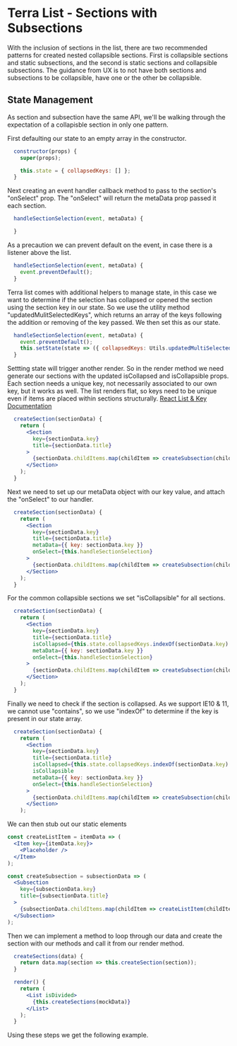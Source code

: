 # Terra List - Sections with Subsections

With the inclusion of sections in the list, there are two recommended patterns for created nested collapsible sections. First is collapsible sections and static subsections, and the second is static sections and collapsible subsections. The guidance from UX is to not have both sections and subsections to be collapsible, have one or the other be collapsible.

## State Management
As section and subsection have the same API, we'll be walking through the expectation of a collapisble section in only one pattern.

 First defaulting our state to an empty array in the constructor. 
```jsx
  constructor(props) {
    super(props);

    this.state = { collapsedKeys: [] };
  }
```
Next creating an event handler callback method to pass to the section's "onSelect" prop. The "onSelect" will return the metaData prop passed it each section.
```jsx
  handleSectionSelection(event, metaData) {

  }
```
As a precaution we can prevent default on the event, in case there is a listener above the list.
```jsx
  handleSectionSelection(event, metaData) {
    event.preventDefault();
  }
```
Terra list comes with additional helpers to manage state, in this case we want to determine if the selection has collapsed or opened the section using the section key in our state. So we use the utility method "updatedMulitSelectedKeys", which returns an array of the keys following the addition or removing of the key passed. We then set this as our state.
```jsx
  handleSectionSelection(event, metaData) {
    event.preventDefault();
    this.setState(state => ({ collapsedKeys: Utils.updatedMultiSelectedKeys(state.selectedKeys, metaData.key) }));
  }
```
Settting state will trigger another render. So in the render method we need generate our sections with the updated isCollapsed and isCollapsible props. Each section needs a unique key, not necessarily associated to our own key, but it works as well. The list renders flat, so keys need to be unique even if items are placed within sections structurally.
[React List & Key Documentation](https://reactjs.org/docs/lists-and-keys.html)
```jsx
  createSection(sectionData) {
    return (
      <Section
        key={sectionData.key}
        title={sectionData.title}
      >
        {sectionData.childItems.map(childItem => createSubsection(childItem))}
      </Section>
    );
  }
```
Next we need to set up our metaData object with our key value, and attach the "onSelect" to our handler.
```jsx
  createSection(sectionData) {
    return (
      <Section
        key={sectionData.key}
        title={sectionData.title}
        metaData={{ key: sectionData.key }}
        onSelect={this.handleSectionSelection}
      >
        {sectionData.childItems.map(childItem => createSubsection(childItem))}
      </Section>
    );
  }
```
For the common collapsible sections we set "isCollapsible" for all sections.
```jsx
  createSection(sectionData) {
    return (
      <Section
        key={sectionData.key}
        title={sectionData.title}
        isCollapsed={this.state.collapsedKeys.indexOf(sectionData.key) >= 0}
        metaData={{ key: sectionData.key }}
        onSelect={this.handleSectionSelection}
      >
        {sectionData.childItems.map(childItem => createSubsection(childItem))}
      </Section>
    );
  }
```
Finally we need to check if the section is collapsed. As we support IE10 & 11, we cannot use "contains", so we use "indexOf" to determine if the key is present in our state array.
```jsx
  createSection(sectionData) {
    return (
      <Section
        key={sectionData.key}
        title={sectionData.title}
        isCollapsed={this.state.collapsedKeys.indexOf(sectionData.key) >= 0}
        isCollapsible
        metaData={{ key: sectionData.key }}
        onSelect={this.handleSectionSelection}
      >
        {sectionData.childItems.map(childItem => createSubsection(childItem))}
      </Section>
    );
```
We can then stub out our static elements
```jsx
const createListItem = itemData => (
  <Item key={itemData.key}>
    <Placeholder />
  </Item>
);

const createSubsection = subsectionData => (
  <Subsection
    key={subsectionData.key}
    title={subsectionData.title}
  >
    {subsectionData.childItems.map(childItem => createListItem(childItem))}
  </Subsection>
);
```
Then we can implement a method to loop through our data and create the section with our methods and call it from our render method.
```jsx
  createSections(data) {
    return data.map(section => this.createSection(section));
  }

  render() {
    return (
      <List isDivided>
        {this.createSections(mockData)}
      </List>
    );
  }
  ```
  Using these steps we get the following example.
